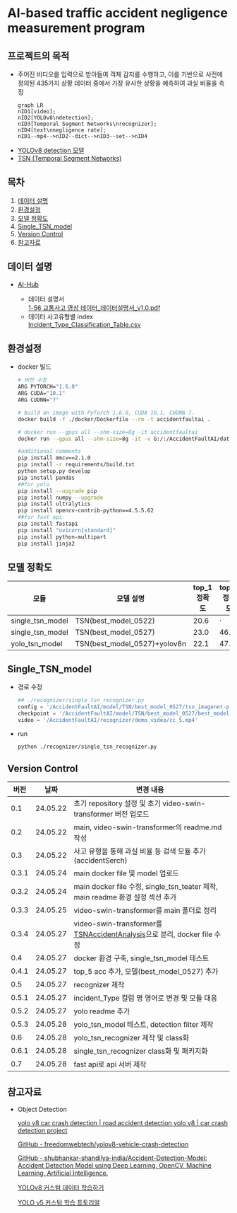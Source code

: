 # AI-based traffic accident negligence measurement program

## 프로젝트의 목적

- 주어진 비디오를 입력으로 받아들여 객체 감지를 수행하고, 이를 기반으로 사전에 정의된 435가지 상황 데이터 중에서 가장 유사한 상황을 예측하여 과실 비율을 측정
    
    ```mermaid
    graph LR
    nID1[video];
    nID2[YOLOv8\ndetection];
    nID3[Temporal Segment Networks\nrecognizor];
    nID4[text\nnegligence rate];
    nID1--mp4-->nID2--dict-->nID3--set-->nID4
    ```

* [YOLOv8 detection 모델]()
* [TSN (Temporal Segment Networks)](https://github.com/grayson1999/TSNAccidentAnalysis)


## 목차
1. [데이터 설명](#데이터-설명) 
2. [환경설정](#환경설정)
3. [모델 정확도](#모델-정확도)
4. [Single_TSN_model](#single_tsn_model)
5. [Version Control](#version-control)
6. [참고자료](#참고자료)

## 데이터 설명

- [AI-Hub](https://www.aihub.or.kr/aihubdata/data/view.do?currMenu=&topMenu=&aihubDataSe=data&dataSetSn=597)
    
    - 데이터 설명서
    <br>[1-56 교통사고 영상 데이터_데이터설명서_v1.0.pdf](./asset/1-56%20교통사고%20영상%20데이터_데이터설명서_v1.0.pdf)
    - 데이터 사고유형별 index
    <br>[Incident_Type_Classification_Table.csv](./files/Incident_Type_Classification_Table.csv)

## 환경설정
- docker 빌드
    ```bash
    # 버전 수정
    ARG PYTORCH="1.6.0"
    ARG CUDA="10.1"
    ARG CUDNN="7"
    ```
    ```bash
    # build an image with PyTorch 1.6.0, CUDA 10.1, CUDNN 7.
    docker build -f ./docker/Dockerfile --rm -t accidentfaultai .

    # docker run --gpus all --shm-size=8g -it accidentfaultai
    docker run --gpus all --shm-size=8g -it -v G:/:/AccidentFaultAI/datasets/data accidentfaultai

    ```
    ```bash
    #additional comments
    pip install mmcv==2.1.0
    pip install -r requirements/build.txt
    python setup.py develop
    pip install pandas
    ##for yolo
    pip install --upgrade pip
    pip install numpy --upgrade
    pip install ultralytics
    pip install opencv-contrib-python==4.5.5.62
    ##for fast api
    pip install fastapi
    pip install "uvicorn[standard]"
    pip install python-multipart
    pip install jinja2
    ```

## 모델 정확도
|     모듈     |      모델 설명          |  top_1 정확도    |     top_5 정확도    |     rate 정확도    |
|--------------|-----------------------|------------------|---------------------|-------------------|
|single_tsn_model|TSN(best_model_0522)|20.6|·|29.9|
|single_tsn_model|TSN(best_model_0527)|23.0|46.8|32.0|
|yolo_tsn_model|TSN(best_model_0527)+yolov8n|22.1|47.2|31.8|

## Single_TSN_model
- 경로 수정
    ```python
    ## ./recognizer/single_tsn_recognizer.py
    config = '/AccidentFaultAI/model/TSN/best_model_0527/tsn_imagenet-pretrained-r50_8xb32-1x1x3-100e_kinetics400-rgb.py'
    checkpoint = '/AccidentFaultAI/model/TSN/best_model_0527/best_model_0527.pth'
    video = '/AccidentFaultAI/recognizer/demo_video/cc_5.mp4'
    ```
- run   
    ```bash
    python ./recognizer/single_tsn_recognizer.py
    ```

## Version Control

| 버전       | 날짜      | 변경 내용                                |
|------------|-------------|------------------------------------------|
|0.1|24.05.22|초기 repository 설정 및 초기 video-swin-transformer 버전 업로드|
|0.2|24.05.22|main, video-swin-transformer의 readme.md 작성|
|0.3|24.05.22|사고 유형을 통해 과실 비율 등 검색 모듈 추가(accidentSerch)|
|0.3.1|24.05.24|main docker file 및 model 업로드|
|0.3.2|24.05.24|main docker file 수정, single_tsn_teater 제작, main readme 환경 설정 섹션 추가|
|0.3.3|24.05.25|video-swin-transformer를 main 폴더로 정리|  
|0.3.4|24.05.27|video-swin-transformer를 [TSNAccidentAnalysis](https://github.com/grayson1999/TSNAccidentAnalysis)으로 분리, docker file 수정|  
|0.4|24.05.27|docker 환경 구축, single_tsn_model 테스트| 
|0.4.1|24.05.27|top_5 acc 추가, 모델(best_model_0527) 추가|
|0.5|24.05.27|recognizer 제작|
|0.5.1|24.05.27|incident_Type 컬럼 명 영어로 변경 및 모듈 대응|
|0.5.2|24.05.27|yolo readme 추가|
|0.5.3|24.05.28|yolo_tsn_model 테스트, detection filter 제작|
|0.6|24.05.28|yolo_tsn_recognizer 제작 및 class화|
|0.6.1|24.05.28|single_tsn_recognizer class화 및 패키지화|
|0.7|24.05.28|fast api로 api 서버 제작| 


## 참고자료

- Object Detection
    
    [yolo v8 car crash detection | road accident detection yolo v8 | car crash detection project](https://www.youtube.com/watch?v=Hk2lGL1_EEg&t=263s)
    
    [GitHub - freedomwebtech/yolov8-vehicle-crash-detection](https://github.com/freedomwebtech/yolov8-vehicle-crash-detection/tree/main)
    
    [GitHub - shubhankar-shandilya-india/Accident-Detection-Model: Accident Detection Model using Deep Learning, OpenCV, Machine Learning, Artificial Intelligence.](https://github.com/shubhankar-shandilya-india/Accident-Detection-Model/tree/master)
    
    [YOLOv8 커스텀 데이터 학습하기](https://www.youtube.com/watch?v=em_lOAp8DJE)
    
    [YOLO v5 커스텀 학습 튜토리얼](https://www.youtube.com/watch?v=T0DO1C8uYP8)